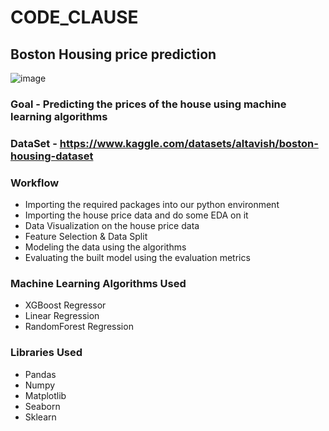 # CODE_CLAUSE
## **Boston Housing price prediction**
![image](https://github.com/Tejasri-123/CODE_CLAUSE/assets/85396281/1aef5006-0907-4fb5-80f7-226e2f2e0603)

### **Goal** - Predicting the prices of the house using machine learning algorithms
### **DataSet** - https://www.kaggle.com/datasets/altavish/boston-housing-dataset
### **Workflow**
* Importing the required packages into our python environment
* Importing the house price data and do some EDA on it
* Data Visualization on the house price data
* Feature Selection & Data Split
* Modeling the data using the algorithms
* Evaluating the built model using the evaluation metrics
### **Machine Learning Algorithms Used**
* XGBoost Regressor
* Linear Regression
* RandomForest Regression
### **Libraries Used** 
* Pandas
* Numpy
* Matplotlib
* Seaborn
* Sklearn
